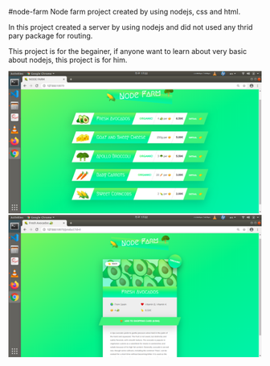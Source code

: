 #node-farm
Node farm project created by using nodejs, css and html.

In this project created a server by using nodejs and did not used any thrid pary package for routing.

This project is for the begainer, if anyone want to learn about very basic about nodejs, this project is for him.

![](s1.png)
![](s2.png)
